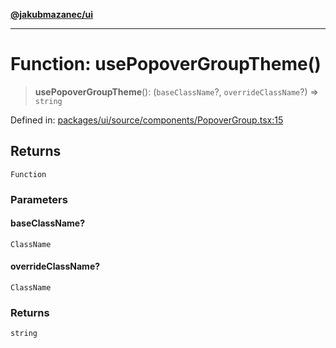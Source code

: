 [**@jakubmazanec/ui**](../README.md)

---

# Function: usePopoverGroupTheme()

> **usePopoverGroupTheme**(): (`baseClassName`?, `overrideClassName`?) => `string`

Defined in:
[packages/ui/source/components/PopoverGroup.tsx:15](https://github.com/jakubmazanec/tools/blob/d8ee2855cc8c253cbcc5c4d49e7356ff8450cbde/packages/ui/source/components/PopoverGroup.tsx#L15)

## Returns

`Function`

### Parameters

#### baseClassName?

`ClassName`

#### overrideClassName?

`ClassName`

### Returns

`string`
